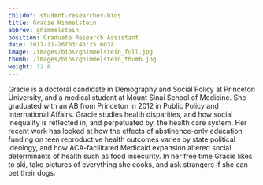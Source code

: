 ```yaml
---
childof: student-researcher-bios
title: Gracie Himmelstein
abbrev: ghimmelstein
position: Graduate Research Assistant
date: 2017-11-26T03:46:25.603Z
image: /images/bios/ghimmelstein_full.jpg
thumb: /images/bios/ghimmelstein_thumb.jpg
weight: 32.8
---
```

Gracie is a doctoral candidate in Demography and Social Policy at Princeton University, and a medical student at Mount Sinai School of Medicine.  She graduated with an AB from Princeton in 2012 in Public Policy and International Affairs.  Gracie studies health disparities, and how social inequality is reflected in, and perpetuated by, the health care system.   Her recent work has looked at how the effects of abstinence-only education funding on teen reproductive health outcomes varies by state political ideology, and how ACA-facilitated Medicaid expansion altered social determinants of health such as food insecurity.  In her free time Gracie likes to ski, take pictures of everything she cooks, and ask strangers if she can pet their dogs.